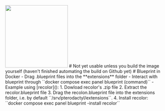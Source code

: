 <img src="[https://user-images.githubusercontent.com/link-to-your-image.png](https://github.com/BlueprintFramework/docker/assets/59907407/33c736c6-f40f-4786-86e5-a353191d08f7)" width="200" />
# Not yet usable unless you build the image yourself (haven't finished automating the build on Github yet)
# Blueprint in Docker
- Drag .blueprint files into the **extensions** folder
- Interact with blueprint through ``docker compose exec panel blueprint (command)``
- Example using [recolor](<https://github.com/sp11rum/recolor>):
  1. Dowload recolor's .zip file
  2. Extract the recolor.blueprint file
  3. Drag the recolon.blueprint file into the extensions folder, i.e. by default ``/srv/pterodactyl/extensions``.
  4. Install recolor: ``docker compose exec panel blueprint -install recolor``
